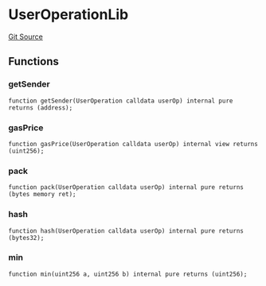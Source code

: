 # UserOperationLib
[Git Source](https://github.com/TrueWallet/contracts/blob/843930f01013ad22976a2d653f9d67aaa82d54f4/src/interfaces/UserOperation.sol)


## Functions
### getSender


```solidity
function getSender(UserOperation calldata userOp) internal pure returns (address);
```

### gasPrice


```solidity
function gasPrice(UserOperation calldata userOp) internal view returns (uint256);
```

### pack


```solidity
function pack(UserOperation calldata userOp) internal pure returns (bytes memory ret);
```

### hash


```solidity
function hash(UserOperation calldata userOp) internal pure returns (bytes32);
```

### min


```solidity
function min(uint256 a, uint256 b) internal pure returns (uint256);
```

